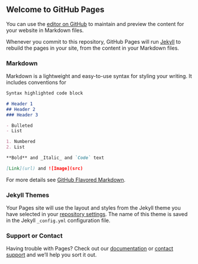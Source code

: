 <!--do not modify this script -->
<div class='nanorep_loadingData' id='nanoRepProxyContainer'  aria-live='polite' style='position:absolute;top:-500px;left:0px;'></div>
<script type='text/javascript'>var _nRepData = _nRepData || []; _nRepData['kb'] = '953585941'; _nRepData['float'] = {account: 'joinme', cdcVersion: 3, cdcFrame: '', scriptVersion: '3.68.4.2'}
/* API here */;
(function(){var windowLoadFunc = function(){var _nRepData = window._nRepData || [];_nRepData['windowLoaded'] = true;if (typeof(_nRepData['windowOnload']) === 'function') _nRepData['windowOnload']();};if (window.attachEvent)window.attachEvent('onload', windowLoadFunc);else if (window.addEventListener)window.addEventListener('load', windowLoadFunc, false);var sc = document.createElement('script');sc.type = 'text/javascript';sc.async = true;sc.defer = true;sc.src = ('https:' == document.location.protocol ? 'https://' : 'http://') + 'my.nanorep.com/widget/scripts/float.js';var _head = document.getElementsByTagName('head')[0];_head.appendChild(sc);})();
</script>

## Welcome to GitHub Pages

You can use the [editor on GitHub](https://github.com/akhiltalwar/LPtest/edit/master/index.md) to maintain and preview the content for your website in Markdown files.

Whenever you commit to this repository, GitHub Pages will run [Jekyll](https://jekyllrb.com/) to rebuild the pages in your site, from the content in your Markdown files.

### Markdown

Markdown is a lightweight and easy-to-use syntax for styling your writing. It includes conventions for

```markdown
Syntax highlighted code block

# Header 1
## Header 2
### Header 3

- Bulleted
- List

1. Numbered
2. List

**Bold** and _Italic_ and `Code` text

[Link](url) and ![Image](src)
```

For more details see [GitHub Flavored Markdown](https://guides.github.com/features/mastering-markdown/).

### Jekyll Themes

Your Pages site will use the layout and styles from the Jekyll theme you have selected in your [repository settings](https://github.com/akhiltalwar/LPtest/settings). The name of this theme is saved in the Jekyll `_config.yml` configuration file.

### Support or Contact

Having trouble with Pages? Check out our [documentation](https://help.github.com/categories/github-pages-basics/) or [contact support](https://github.com/contact) and we’ll help you sort it out.
